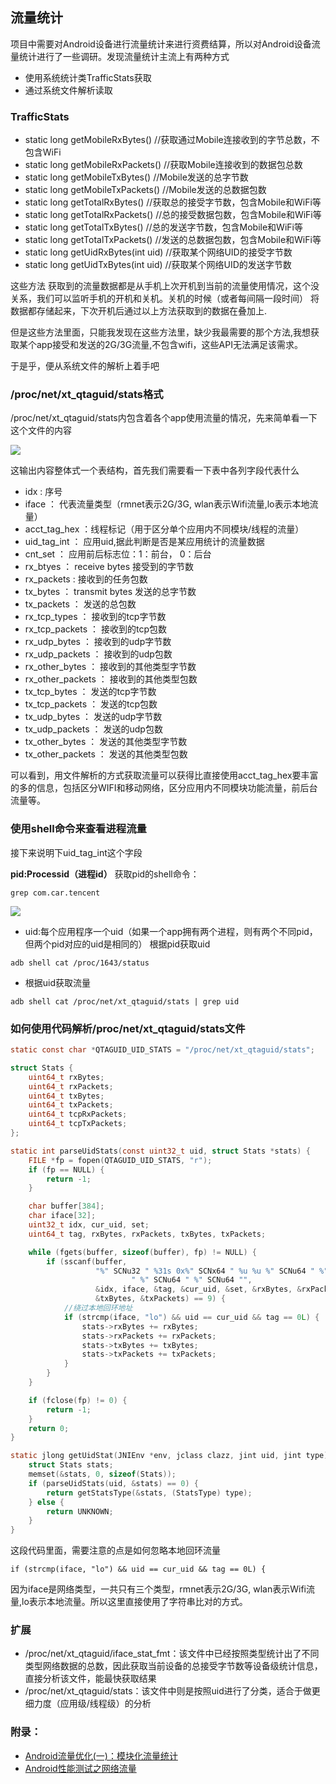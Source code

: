 ## 流量统计

项目中需要对Android设备进行流量统计来进行资费结算，所以对Android设备流量统计进行了一些调研。发现流量统计主流上有两种方式

* 使用系统统计类TrafficStats获取
* 通过系统文件解析读取


### TrafficStats

* static long  getMobileRxBytes()  //获取通过Mobile连接收到的字节总数，不包含WiFi  
* static long  getMobileRxPackets()  //获取Mobile连接收到的数据包总数  
* static long  getMobileTxBytes()  //Mobile发送的总字节数  
* static long  getMobileTxPackets()  //Mobile发送的总数据包数  
* static long  getTotalRxBytes()  //获取总的接受字节数，包含Mobile和WiFi等  
* static long  getTotalRxPackets()  //总的接受数据包数，包含Mobile和WiFi等  
* static long  getTotalTxBytes()  //总的发送字节数，包含Mobile和WiFi等  
* static long  getTotalTxPackets()  //发送的总数据包数，包含Mobile和WiFi等   
* static long  getUidRxBytes(int uid)  //获取某个网络UID的接受字节数  
* static long  getUidTxBytes(int uid) //获取某个网络UID的发送字节数 

这些方法 获取到的流量数据都是从手机上次开机到当前的流量使用情况，这个没关系，我们可以监听手机的开机和关机。关机的时候（或者每间隔一段时间） 将数据都存储起来，下次开机后通过以上方法获取到的数据在叠加上.

但是这些方法里面，只能我发现在这些方法里，缺少我最需要的那个方法,我想获取某个app接受和发送的2G/3G流量,不包含wifi，这些API无法满足该需求。

于是乎，便从系统文件的解析上着手吧

### /proc/net/xt_qtaguid/stats格式

/proc/net/xt_qtaguid/stats内包含着各个app使用流量的情况，先来简单看一下这个文件的内容

![](https://cl.ly/222d202N0Q0m/Image%202018-06-13%20at%202.10.11%20PM.png)

这输出内容整体式一个表结构，首先我们需要看一下表中各列字段代表什么

* idx : 序号
* iface ： 代表流量类型（rmnet表示2G/3G, wlan表示Wifi流量,lo表示本地流量）
* acct_tag_hex ：线程标记（用于区分单个应用内不同模块/线程的流量）
* uid_tag_int ： 应用uid,据此判断是否是某应用统计的流量数据
* cnt_set ： 应用前后标志位：1：前台， 0：后台
* rx_btyes ： receive bytes 接受到的字节数
* rx_packets : 接收到的任务包数
* tx_bytes ： transmit bytes 发送的总字节数
* tx_packets ： 发送的总包数
* rx_tcp_types ： 接收到的tcp字节数
* rx_tcp_packets ： 接收到的tcp包数
* rx_udp_bytes ： 接收到的udp字节数
* rx_udp_packets ： 接收到的udp包数
* rx_other_bytes ： 接收到的其他类型字节数
* rx_other_packets ： 接收到的其他类型包数
* tx_tcp_bytes ： 发送的tcp字节数
* tx_tcp_packets ： 发送的tcp包数
* tx_udp_bytes ： 发送的udp字节数
* tx_udp_packets ： 发送的udp包数
* tx_other_bytes ： 发送的其他类型字节数
* tx_other_packets ： 发送的其他类型包数

可以看到，用文件解析的方式获取流量可以获得比直接使用acct_tag_hex要丰富的多的信息，包括区分WIFI和移动网络，区分应用内不同模块功能流量，前后台流量等。

### 使用shell命令来查看进程流量

接下来说明下uid_tag_int这个字段

**pid:Processid（进程id）**
获取pid的shell命令：

``` shell
grep com.car.tencent
```

![](https://cl.ly/132o2T3V0r3I/Image%202018-06-12%20at%2012.04.04%20PM.png)

* uid:每个应用程序一个uid（如果一个app拥有两个进程，则有两个不同pid，但两个pid对应的uid是相同的）
根据pid获取uid
```
adb shell cat /proc/1643/status
```
* 根据uid获取流量
```
adb shell cat /proc/net/xt_qtaguid/stats | grep uid
```

### 如何使用代码解析/proc/net/xt_qtaguid/stats文件


```c
static const char *QTAGUID_UID_STATS = "/proc/net/xt_qtaguid/stats";

struct Stats {
    uint64_t rxBytes;
    uint64_t rxPackets;
    uint64_t txBytes;
    uint64_t txPackets;
    uint64_t tcpRxPackets;
    uint64_t tcpTxPackets;
};

static int parseUidStats(const uint32_t uid, struct Stats *stats) {
    FILE *fp = fopen(QTAGUID_UID_STATS, "r");
    if (fp == NULL) {
        return -1;
    }

    char buffer[384];
    char iface[32];
    uint32_t idx, cur_uid, set;
    uint64_t tag, rxBytes, rxPackets, txBytes, txPackets;

    while (fgets(buffer, sizeof(buffer), fp) != NULL) {
        if (sscanf(buffer,
                   "%" SCNu32 " %31s 0x%" SCNx64 " %u %u %" SCNu64 " %" SCNu64
                           " %" SCNu64 " %" SCNu64 "",
                   &idx, iface, &tag, &cur_uid, &set, &rxBytes, &rxPackets,
                   &txBytes, &txPackets) == 9) {
            //绕过本地回环地址
            if (strcmp(iface, "lo") && uid == cur_uid && tag == 0L) {
                stats->rxBytes += rxBytes;
                stats->rxPackets += rxPackets;
                stats->txBytes += txBytes;
                stats->txPackets += txPackets;
            }
        }
    }

    if (fclose(fp) != 0) {
        return -1;
    }
    return 0;
}

static jlong getUidStat(JNIEnv *env, jclass clazz, jint uid, jint type) {
    struct Stats stats;
    memset(&stats, 0, sizeof(Stats));
    if (parseUidStats(uid, &stats) == 0) {
        return getStatsType(&stats, (StatsType) type);
    } else {
        return UNKNOWN;
    }
}
```
这段代码里面，需要注意的点是如何忽略本地回环流量

```
if (strcmp(iface, "lo") && uid == cur_uid && tag == 0L) {
```
因为iface是网络类型，一共只有三个类型，rmnet表示2G/3G, wlan表示Wifi流量,lo表示本地流量。所以这里直接使用了字符串比对的方式。

### 扩展

* /proc/net/xt_qtaguid/iface_stat_fmt：该文件中已经按照类型统计出了不同类型网络数据的总数，因此获取当前设备的总接受字节数等设备级统计信息，直接分析该文件，能最快获取结果
* /proc/net/xt_qtaguid/stats：该文件中则是按照uid进行了分类，适合于做更细力度（应用级/线程级）的分析

### 附录：
* [Android流量优化(一)：模块化流量统计](https://blog.csdn.net/focusjava/article/details/52195001)
* [Android性能测试之网络流量](http://www.dreamingfish123.info/?p=1154)














































